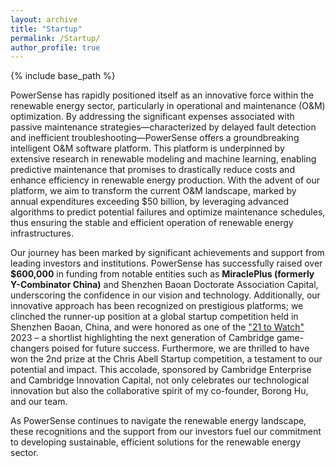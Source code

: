 ```yaml
---
layout: archive
title: "Startup"
permalink: /Startup/
author_profile: true
---
```

{% include base_path %}


PowerSense has rapidly positioned itself as an innovative force within the renewable energy sector, particularly in operational and maintenance (O&M) optimization. By addressing the significant expenses associated with passive maintenance strategies—characterized by delayed fault detection and inefficient troubleshooting—PowerSense offers a groundbreaking intelligent O&M software platform. This platform is underpinned by extensive research in renewable modeling and machine learning, enabling predictive maintenance that promises to drastically reduce costs and enhance efficiency in renewable energy production. With the advent of our platform, we aim to transform the current O&M landscape, marked by annual expenditures exceeding $50 billion, by leveraging advanced algorithms to predict potential failures and optimize maintenance schedules, thus ensuring the stable and efficient operation of renewable energy infrastructures.

Our journey has been marked by significant achievements and support from leading investors and institutions. PowerSense has successfully raised over **$600,000** in funding from notable entities such as **MiraclePlus (formerly Y-Combinator China)** and Shenzhen Baoan Doctorate Association Capital, underscoring the confidence in our vision and technology. Additionally, our innovative approach has been recognized on prestigious platforms; we clinched the runner-up position at a global startup competition held in Shenzhen Baoan, China, and were honored as one of the ["21 to Watch"](https://www.cofinitive.com/shortlist-2023/) 2023 – a shortlist highlighting the next generation of Cambridge game-changers poised for future success. Furthermore, we are thrilled to have won the 2nd prize at the Chris Abell Startup competition, a testament to our potential and impact. This accolade, sponsored by Cambridge Enterprise and Cambridge Innovation Capital, not only celebrates our technological innovation but also the collaborative spirit of my co-founder, Borong Hu, and our team. 

As PowerSense continues to navigate the renewable energy landscape, these recognitions and the support from our investors fuel our commitment to developing sustainable, efficient solutions for the renewable energy sector.
